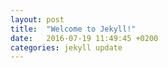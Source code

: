 ```yaml
---
layout: post
title:  "Welcome to Jekyll!"
date:   2016-07-19 11:49:45 +0200
categories: jekyll update
---
```

